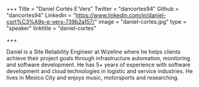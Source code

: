 +++
Title = "Daniel Cortés E'Vers"
Twitter = "dancortes94"
Github = "dancortes94"
LinkedIn = "https://www.linkedin.com/in/daniel-cort%C3%A9s-e-vers-739b2a157/"
image = "daniel-cortes.jpg"
type = "speaker"
linktitle = "daniel-cortes"

+++

Daniel is a Site Reliability Engineer at Wizeline where he helps clients achieve their project goals through infrastructure automation, monitoring and software development. He has 5+ years of experience with software development and cloud technologies in logistic and service industries.
He lives in Mexico City and enjoys music, motorsports and researching.
